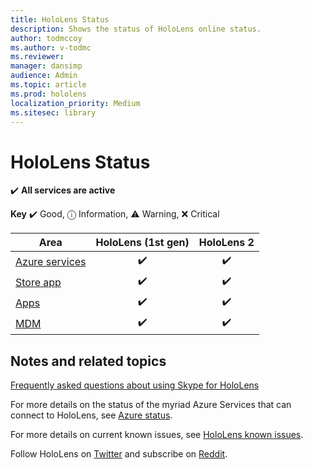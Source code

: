 ```yaml
---
title: HoloLens Status
description: Shows the status of HoloLens online status. 
author: todmccoy
ms.author: v-todmc
ms.reviewer: 
manager: dansimp
audience: Admin
ms.topic: article
ms.prod: hololens
localization_priority: Medium 
ms.sitesec: library
---
```


# HoloLens Status

✔️ **All services are active**

**Key** ✔️ Good, ⓘ Information, ⚠ Warning, ❌ Critical 

Area|HoloLens (1st gen)|HoloLens 2
---|:---:|:---:
[Azure services](https://status.azure.com/en-us/status)|✔️|✔️
[Store app](https://www.microsoft.com/en-us/store/collections/hlgettingstarted/hololens)|✔️|✔️
[Apps](https://www.microsoft.com/en-us/hololens/apps)|✔️|✔️
[MDM](https://docs.microsoft.com/en-us/hololens/hololens-enroll-mdm)|✔️|✔️



## Notes and related topics

[Frequently asked questions about using Skype for HoloLens](https://support.skype.com/en/faq/FA34641/frequently-asked-questions-about-using-skype-for-hololens)

For more details on the status of the myriad Azure Services that can connect to HoloLens, see [Azure status](https://azure.microsoft.com/en-us/status/).

For more details on current known issues, see [HoloLens known issues](https://docs.microsoft.com/en-us/windows/mixed-reality/hololens-known-issues).

Follow HoloLens on [Twitter](https://twitter.com/HoloLens) and subscribe on [Reddit](https://www.reddit.com/r/HoloLens/).

